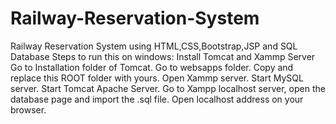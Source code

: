 # Railway-Reservation-System
Railway Reservation System using HTML,CSS,Bootstrap,JSP and SQL Database  Steps to run this on windows: Install Tomcat and Xammp Server Go to Installation folder of Tomcat. Go to websapps folder. Copy and replace this ROOT folder with yours. Open Xammp server. Start MySQL server. Start Tomcat Apache Server. Go to Xampp localhost server, open the database page and import the .sql file. Open localhost address on your browser.
